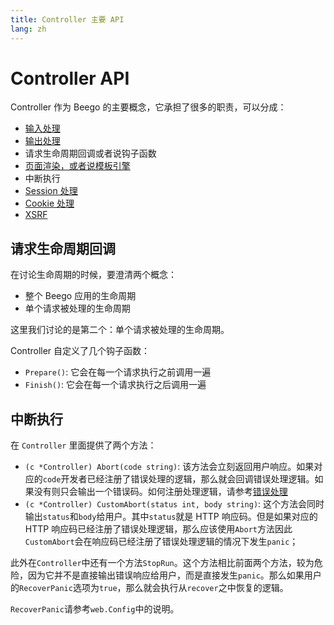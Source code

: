 ```yaml
---
title: Controller 主要 API
lang: zh
---
```


# Controller API

Controller 作为 Beego 的主要概念，它承担了很多的职责，可以分成：
- [输入处理](../input/README.md)
- [输出处理](../output/README.md)
- 请求生命周期回调或者说钩子函数
- [页面渲染，或者说模板引擎](../view/README.md)
- 中断执行
- [Session 处理](../../session/README.md)
- [Cookie 处理](../../cookie/README.md)
- [XSRF](./../../xsrf/README.md)

## 请求生命周期回调

在讨论生命周期的时候，要澄清两个概念：
- 整个 Beego 应用的生命周期
- 单个请求被处理的生命周期

这里我们讨论的是第二个：单个请求被处理的生命周期。

Controller 自定义了几个钩子函数：

- `Prepare()`: 它会在每一个请求执行之前调用一遍
- `Finish()`: 它会在每一个请求执行之后调用一遍


## 中断执行

在 `Controller` 里面提供了两个方法：
- `(c *Controller) Abort(code string)`: 该方法会立刻返回用户响应。如果对应的`code`开发者已经注册了错误处理的逻辑，那么就会回调错误处理逻辑。如果没有则只会输出一个错误码。如何注册处理逻辑，请参考[错误处理](../../error/README.md)
- `(c *Controller) CustomAbort(status int, body string)`: 这个方法会同时输出`status`和`body`给用户。其中`status`就是 HTTP 响应码。但是如果对应的 HTTP 响应码已经注册了错误处理逻辑，那么应该使用`Abort`方法因此`CustomAbort`会在响应码已经注册了错误处理逻辑的情况下发生`panic`；

此外在`Controller`中还有一个方法`StopRun`。这个方法相比前面两个方法，较为危险，因为它并不是直接输出错误响应给用户，而是直接发生`panic`。那么如果用户的`RecoverPanic`选项为`true`，那么就会执行从`recover`之中恢复的逻辑。

`RecoverPanic`请参考`web.Config`中的说明。


